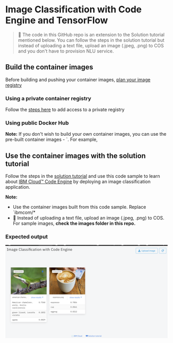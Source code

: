 # Image Classification with Code Engine and TensorFlow
> 🔆 The code in this GitHub repo is an extension to the Solution tutorial mentioned below. You can follow the steps in the solution tutorial but instead of uploading a text file, upload an image (.jpeg, .png) to COS and you don't have to provision NLU service. 

## Build the container images

Before building and pushing your container images, [plan your image registry](https://cloud.ibm.com/docs/codeengine?topic=codeengine-plan-image)

### Using a private container registry

Follow the [steps here](https://cloud.ibm.com/docs/codeengine?topic=codeengine-add-registry) to add access to a private registry

### Using public Docker Hub


**Note:**
 If you don't wish to build your own container images, you can use the pre-built container images - `. For example,



## Use the container images with the solution tutorial

Follow the steps in the [solution tutorial](https://cloud.ibm.com/docs/solution-tutorials?topic=solution-tutorials-text-analysis-code-engine) and use this code sample to learn about [IBM Cloud™ Code Engine](https://cloud.ibm.com/codeengine/overview) by deploying an image classification application.

**Note:**
- Use the container images built from this code sample. Replace `ibmcom/*
- 🔆 Instead of uploading a text file, upload an image (.jpeg, .png) to COS. For sample images, **check the images folder in this repo.**

### Expected output

![](images/output.png)


